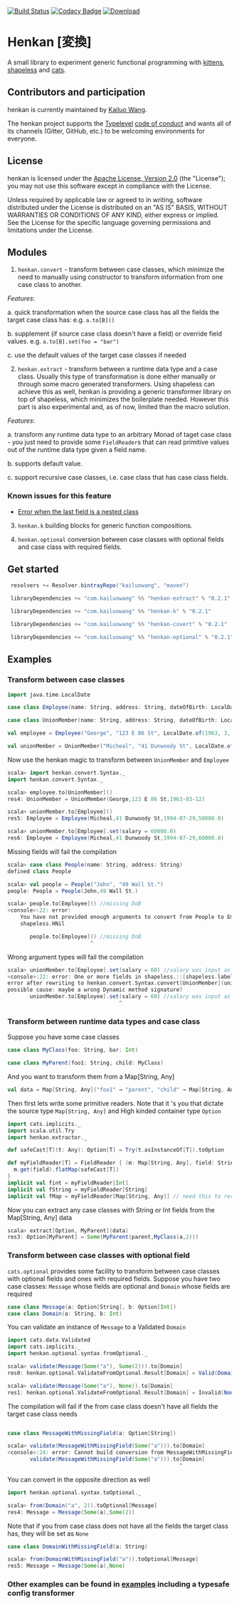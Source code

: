 [![Build Status](https://travis-ci.org/kailuowang/henkan.svg)](https://travis-ci.org/kailuowang/henkan)
[![Codacy Badge](https://api.codacy.com/project/badge/coverage/94b5ef789e73441ca101c5d0e083aef6)](https://www.codacy.com/app/kailuo-wang/henkan)
[ ![Download](https://api.bintray.com/packages/kailuowang/maven/henkan-convert/images/download.svg) ](https://bintray.com/kailuowang/maven/henkan-convert/_latestVersion)

# Henkan [変換]

A small library to experiment generic functional programming with [kittens][kittens], [shapeless][shapeless] and [cats][cats].


## Contributors and participation

henkan is currently maintained by [Kailuo Wang][kailuowang].

The henkan project supports the [Typelevel][typelevel] [code of conduct][typelevel-coc]
and wants all of its channels (Gitter, GitHub, etc.) to be welcoming environments for
everyone.

## License

henkan is licensed under the [Apache License, Version 2.0][apache2]
(the "License"); you may not use this software except in compliance with
the License.

Unless required by applicable law or agreed to in writing, software
distributed under the License is distributed on an "AS IS" BASIS,
WITHOUT WARRANTIES OR CONDITIONS OF ANY KIND, either express or implied.
See the License for the specific language governing permissions and
limitations under the License.


## Modules

1. `henkan.convert` - transform between case classes, which minimize the need to manually using constructor to transform information from one case class to another.

  *Features*:

  a. quick transformation when the source case class has all the fields the target case class has: e.g. `a.to[B]()`

  b. supplement (if source case class doesn't have a field) or override field values. e.g. `a.to[B].set(foo = "bar")`

  c. use the default values of the target case classes if needed

2. `henkan.extract` - transform between a runtime data type and a case class. Usually this type of transformation is done either manually or through some macro generated transformers. Using shapeless can achieve this as well, henkan is providing a generic transformer library on top of shapeless, which minimizes the boilerplate needed. However this part is also experimental and, as of now, limited than the macro solution.

  *Features*:

  a. transform any runtime data type to an arbitrary Monad of taget case class - you just need to provide some `FieldReader`s that can read primitive values out of the runtime data type given a field name.

  b. supports default value.

  c. support recursive case classes, i.e. case class that has case class fields.

  ### Known issues for this feature

  * [Error when the last field is a nested class](https://github.com/kailuowang/henkan/issues/15)


3. `henkan.k` building blocks for generic function compositions.

4. `henkan.optional` conversion between case classes with optional fields and case class with required fields.

## Get started 

```scala
 resolvers += Resolver.bintrayRepo("kailuowang", "maven")

 libraryDependencies += "com.kailuowang" %% "henkan-extract" % "0.2.1"

 libraryDependencies += "com.kailuowang" %% "henkan-k" % "0.2.1"

 libraryDependencies += "com.kailuowang" %% "henkan-covert" % "0.2.1"

 libraryDependencies += "com.kailuowang" %% "henkan-optional" % "0.2.1"
```

## Examples

### Transform between case classes


```scala
import java.time.LocalDate

case class Employee(name: String, address: String, dateOfBirth: LocalDate, salary: Double = 50000d)

case class UnionMember(name: String, address: String, dateOfBirth: LocalDate)

val employee = Employee("George", "123 E 86 St", LocalDate.of(1963, 3, 12), 54000)

val unionMember = UnionMember("Micheal", "41 Dunwoody St", LocalDate.of(1994, 7, 29))
```

Now use the henkan magic to transform between `UnionMember` and `Employee`
```scala
scala> import henkan.convert.Syntax._
import henkan.convert.Syntax._

scala> employee.to[UnionMember]()
res4: UnionMember = UnionMember(George,123 E 86 St,1963-03-12)

scala> unionMember.to[Employee]()
res5: Employee = Employee(Micheal,41 Dunwoody St,1994-07-29,50000.0)

scala> unionMember.to[Employee].set(salary = 60000.0)
res6: Employee = Employee(Micheal,41 Dunwoody St,1994-07-29,60000.0)
```
Missing fields will fail the compilation
```scala
scala> case class People(name: String, address: String)
defined class People

scala> val people = People("John", "49 Wall St.")
people: People = People(John,49 Wall St.)
```
```scala
scala> people.to[Employee]() //missing DoB
<console>:22: error: 
    You have not provided enough arguments to convert from People to Employee.
    shapeless.HNil

       people.to[Employee]() //missing DoB
                          ^
```
Wrong argument types will fail the compilation
```scala
scala> unionMember.to[Employee].set(salary = 60) //salary was input as Int rather than Double
<console>:22: error: One or more fields in shapeless.::[shapeless.labelled.FieldType[shapeless.tag.@@[Symbol,String("salary")],Int],shapeless.HNil] is not in Employee
error after rewriting to henkan.convert.Syntax.convert[UnionMember](unionMember).to[Employee].set.applyDynamicNamed("apply")(scala.Tuple2("salary", 60))
possible cause: maybe a wrong Dynamic method signature?
       unionMember.to[Employee].set(salary = 60) //salary was input as Int rather than Double
                                   ^
```


### Transform between runtime data types and case class

Suppose you have some case classes
```scala
case class MyClass(foo: String, bar: Int)

case class MyParent(foo1: String, child: MyClass)
```
And you want to transform them from a Map[String, Any]
```scala
val data = Map[String, Any]("foo1" → "parent", "child" → Map[String, Any]("foo" → "a", "bar" → 2))
```

Then first lets write some primitive readers. Note that it 's you that dictate the source type `Map[String, Any]` and High kinded container type `Option`

```scala
import cats.implicits._
import scala.util.Try
import henkan.extractor._

def safeCast[T](t: Any): Option[T] = Try(t.asInstanceOf[T]).toOption

def myFieldReader[T] = FieldReader { (m: Map[String, Any], field: String) ⇒
  m.get(field).flatMap(safeCast[T])
}
implicit val fint = myFieldReader[Int]
implicit val fString = myFieldReader[String]
implicit val fMap = myFieldReader[Map[String, Any]] // need this to recursively extract case classes
```

Now you can extract any case classes with String or Int fields from the Map[String, Any] data

```scala
scala> extract[Option, MyParent](data)
res3: Option[MyParent] = Some(MyParent(parent,MyClass(a,2)))
```

### Transform between case classes with optional field

`cats.optional` provides some facility to transform between case classes with optional fields and ones with required fields.
Suppose you have two case classes: `Message` whose fields are optional and `Domain` whose fields are required

```scala
case class Message(a: Option[String], b: Option[Int])
case class Domain(a: String, b: Int)
```
You can validate an instance of `Message` to a Validated `Domain`

```scala
import cats.data.Validated
import cats.implicits._
import henkan.optional.syntax.fromOptional._
```

```scala
scala> validate(Message(Some("a"), Some(2))).to[Domain]
res0: henkan.optional.ValidateFromOptional.Result[Domain] = Valid(Domain(a,2))

scala> validate(Message(Some("a"), None)).to[Domain]
res1: henkan.optional.ValidateFromOptional.Result[Domain] = Invalid(NonEmptyList(RequiredFieldMissing(b)))
```

The compilation will fail if the from case class doesn't have all fields the target case class needs
```scala

case class MessageWithMissingField(a: Option[String])
```

```scala
scala> validate(MessageWithMissingField(Some("a"))).to[Domain]
<console>:24: error: Cannot build conversion from MessageWithMissingField to Domain, possibly due to missing fields in MessageWithMissingField
       validate(MessageWithMissingField(Some("a"))).to[Domain]
                                                      ^
```

You can convert in the opposite direction as well
```scala
import henkan.optional.syntax.toOptional._
```

```scala
scala> from(Domain("a", 2)).toOptional[Message]
res4: Message = Message(Some(a),Some(2))
```

Note that if you from case class does not have all the fields the target class has, they will be set as `None`

```scala
case class DomainWithMissingField(a: String)
```
```scala
scala> from(DomainWithMissingField("a")).toOptional[Message]
res5: Message = Message(Some(a),None)
```

### Other examples can be found in [examples](examples/src/main/scala/henkan/) including a typesafe config transformer

[apache2]: http://www.apache.org/licenses/LICENSE-2.0
[kailuowang]: http://twitter.com/kailuowang
[typelevel]: http://typelevel.org/
[typelevel-coc]: http://typelevel.org/conduct.html
[kittens]: http://github.com/milessabin/kittens
[shapeless]: http://github.com/milessabin/shapeless
[cats]: http://github.com/typelevel/cats
